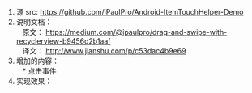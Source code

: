 1. 源 src: https://github.com/iPaulPro/Android-ItemTouchHelper-Demo
1. 说明文档：  
    原文： https://medium.com/@ipaulpro/drag-and-swipe-with-recyclerview-b9456d2b1aaf</br>
    译文： http://www.jianshu.com/p/c53dac4b9e69
1. 增加的内容：  
    * 点击事件
1. 实现效果：
[](https://github.com/ehanxuan/Android-ItemTouchHelper-Demo/blob/master/description/t03gzsKOT49Hehanxuan08302017141629.gif)
